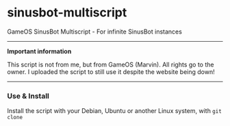 # sinusbot-multiscript
GameOS SinusBot Multiscript - For infinite SinusBot instances



__________________________________________
**Important information**

This script is not from me, but from GameOS (Marvin). All rights go to the owner. I uploaded the script to still use it despite the website being down!

_____________________
### Use & Install

Install the script with your Debian, Ubuntu or another Linux system, with ``git clone ``
